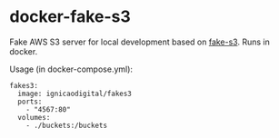 # docker-fake-s3

Fake AWS S3 server for local development based on [fake-s3](https://github.com/jubos/fake-s3). Runs in docker.

Usage (in docker-compose.yml):

```
fakes3:
  image: ignicaodigital/fakes3
  ports:
    - "4567:80"
  volumes:
    - ./buckets:/buckets
```
